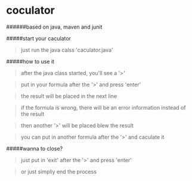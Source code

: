 # coculator
######based on java, maven and junit

#####start your caculator
>just run the java calss 'caculator.java'

#####how to use it

>after the java class started, you'll see a '>'

>put in your formula after the '>' and press 'enter'

>the result will be placed in the next line

>if the formula is wrong, there will be an error information instead of the result

>then another '>' will be placed blew the result

>you can put in another formula after the '>' and caculate it

#####wanna to close?
>just put in 'exit' after the '>' and press 'enter'

>or just simpliy end the process
